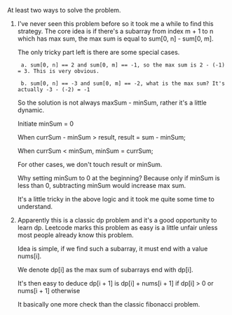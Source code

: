 At least two ways to solve the problem.

1. I've never seen this problem before so it took me a while to find this strategy. The core idea is if there's a subarray from index m + 1 to n which has max sum, the max sum is equal to sum[0, n] - sum[0, m].

    The only tricky part left is there are some special cases.

        a. sum[0, n] == 2 and sum[0, m] == -1, so the max sum is 2 - (-1) = 3. This is very obvious.

        b. sum[0, n] == -3 and sum[0, m] == -2, what is the max sum? It's actually -3 - (-2) = -1

    So the solution is not always maxSum - minSum, rather it's a little dynamic.

    Initiate minSum = 0

    When currSum - minSum > result, result = sum - minSum;

    When currSum < minSum, minSum = currSum;

    For other cases, we don't touch result or minSum.

    Why setting minSum to 0 at the beginning? Because only if minSum is less than 0, subtracting minSum would increase max sum.

    It's a little tricky in the above logic and it took me quite some time to understand.


2. Apparently this is a classic dp problem and it's a good opportunity to learn dp. Leetcode marks this problem as easy is a little unfair unless most people already know this problem.

    Idea is simple, if we find such a subarray, it must end with a value nums[i].

    We denote dp[i] as the max sum of subarrays end with dp[i].

    It's then easy to deduce dp[i + 1] is dp[i] + nums[i + 1] if dp[i] > 0 or nums[i + 1] otherwise

    It basically one more check than the classic fibonacci problem.

